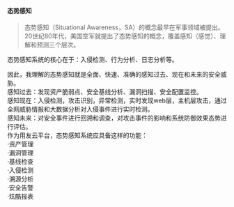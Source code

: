 #### 态势感知
> 态势感知（Situational Awareness，SA）的概念最早在军事领域被提出。20世纪80年代，美国空军就提出了态势感知的概念，覆盖感知（感觉）、理解和预测三个层次。

态势感知系统的核心在于：入侵检测、行为分析、日志分析等。

因此，我理解的态势感知就是全面、快速、准确的感知过去、现在和未来的安全威胁。　　  
感知过去：发现资产脆弱点、安全基线分析、漏洞扫描、安全配置监控。　  
感知现在：入侵检测，攻击识别，异常检测，实时发现web层，主机层攻击，通过全网威胁情报和大数据分析对入侵事件进行实时检测。　　  
感知未来：对安全事件进行回溯和调查，对攻击事件的影响和系统防御效果态势进行评估。　　  
作为用友云平台，态势感知系统应具备这样的功能：　　  
·资产管理　　  
·漏洞管理　　  
·基线检查　　  
·入侵检测　　  
·溯源分析　　  
·安全告警　　  
·炫酷报表

